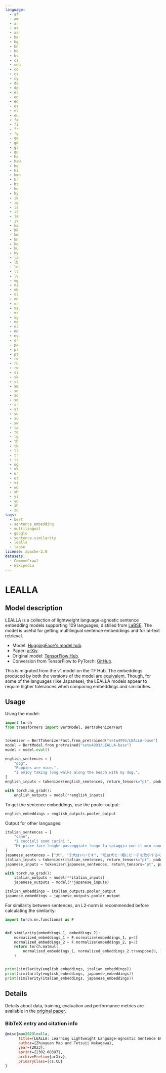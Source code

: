 ```yaml
---
language:
  - af
  - am
  - ar
  - as
  - az
  - be
  - bg
  - bn
  - bo
  - bs
  - ca
  - ceb
  - co
  - cs
  - cy
  - da
  - de
  - el
  - en
  - eo
  - es
  - et
  - eu
  - fa
  - fi
  - fr
  - fy
  - ga
  - gd
  - gl
  - gu
  - ha
  - haw
  - he
  - hi
  - hmn
  - hr
  - ht
  - hu
  - hy
  - id
  - ig
  - is
  - it
  - ja
  - jv
  - ka
  - kk
  - km
  - kn
  - ko
  - ku
  - ky
  - la
  - lb
  - lo
  - lt
  - lv
  - mg
  - mi
  - mk
  - ml
  - mn
  - mr
  - ms
  - mt
  - my
  - ne
  - nl
  - no
  - ny
  - or
  - pa
  - pl
  - pt
  - ro
  - ru
  - rw
  - si
  - sk
  - sl
  - sm
  - sn
  - so
  - sq
  - sr
  - st
  - su
  - sv
  - sw
  - ta
  - te
  - tg
  - th
  - tk
  - tl
  - tr
  - tt
  - ug
  - uk
  - ur
  - uz
  - vi
  - wo
  - xh
  - yi
  - yo
  - zh
  - zu
tags:
  - bert
  - sentence_embedding
  - multilingual
  - google
  - sentence-similarity
  - lealla
  - labse
license: apache-2.0
datasets:
  - CommonCrawl
  - Wikipedia
---
```


# LEALLA

## Model description

LEALLA is a collection of lightweight language-agnostic sentence embedding models supporting 109 languages, distilled from [LaBSE](https://ai.googleblog.com/2020/08/language-agnostic-bert-sentence.html). The model is useful for getting multilingual sentence embeddings and for bi-text retrieval.

- Model: [HuggingFace's model hub](https://huggingface.co/setu4993/LEALLA-base).
- Paper: [arXiv](https://arxiv.org/abs/2302.08387).
- Original model: [TensorFlow Hub](https://tfhub.dev/google/LEALLA/LEALLA-base/1).
- Conversion from TensorFlow to PyTorch: [GitHub](https://github.com/setu4993/convert-labse-tf-pt).

This is migrated from the v1 model on the TF Hub. The embeddings produced by both the versions of the model are [equivalent](https://github.com/setu4993/convert-labse-tf-pt/blob/c0d4fbce789b0709a9664464f032d2e9f5368a86/tests/test_conversion_lealla.py#L31). Though, for some of the languages (like Japanese), the LEALLA models appear to require higher tolerances when comparing embeddings and similarities.

## Usage

Using the model:

```python
import torch
from transformers import BertModel, BertTokenizerFast


tokenizer = BertTokenizerFast.from_pretrained("setu4993/LEALLA-base")
model = BertModel.from_pretrained("setu4993/LEALLA-base")
model = model.eval()

english_sentences = [
    "dog",
    "Puppies are nice.",
    "I enjoy taking long walks along the beach with my dog.",
]
english_inputs = tokenizer(english_sentences, return_tensors="pt", padding=True)

with torch.no_grad():
    english_outputs = model(**english_inputs)
```

To get the sentence embeddings, use the pooler output:

```python
english_embeddings = english_outputs.pooler_output
```

Output for other languages:

```python
italian_sentences = [
    "cane",
    "I cuccioli sono carini.",
    "Mi piace fare lunghe passeggiate lungo la spiaggia con il mio cane.",
]
japanese_sentences = ["犬", "子犬はいいです", "私は犬と一緒にビーチを散歩するのが好きです"]
italian_inputs = tokenizer(italian_sentences, return_tensors="pt", padding=True)
japanese_inputs = tokenizer(japanese_sentences, return_tensors="pt", padding=True)

with torch.no_grad():
    italian_outputs = model(**italian_inputs)
    japanese_outputs = model(**japanese_inputs)

italian_embeddings = italian_outputs.pooler_output
japanese_embeddings = japanese_outputs.pooler_output
```

For similarity between sentences, an L2-norm is recommended before calculating the similarity:

```python
import torch.nn.functional as F


def similarity(embeddings_1, embeddings_2):
    normalized_embeddings_1 = F.normalize(embeddings_1, p=2)
    normalized_embeddings_2 = F.normalize(embeddings_2, p=2)
    return torch.matmul(
        normalized_embeddings_1, normalized_embeddings_2.transpose(0, 1)
    )


print(similarity(english_embeddings, italian_embeddings))
print(similarity(english_embeddings, japanese_embeddings))
print(similarity(italian_embeddings, japanese_embeddings))
```

## Details

Details about data, training, evaluation and performance metrics are available in the [original paper](https://arxiv.org/abs/2302.08387).

### BibTeX entry and citation info

```bibtex
@misc{mao2023lealla,
      title={LEALLA: Learning Lightweight Language-agnostic Sentence Embeddings with Knowledge Distillation},
      author={Zhuoyuan Mao and Tetsuji Nakagawa},
      year={2023},
      eprint={2302.08387},
      archivePrefix={arXiv},
      primaryClass={cs.CL}
}
```
